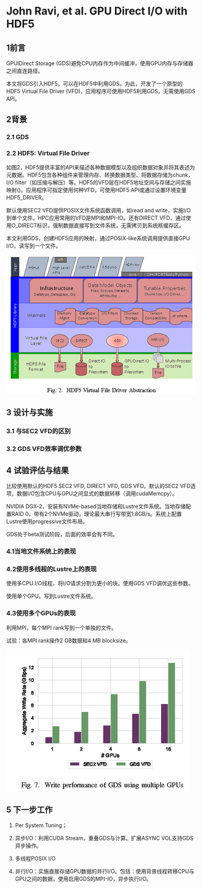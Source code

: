 # John Ravi, et al. GPU Direct I/O with HDF5

## 1前言

GPUIDirect Storage
(GDS)避免CPU内存作为中间缓冲，使用GPU内存与存储器之间直连路径。

本文将GDS引入HDF5，可以在HDF5中利用GDS。为此，开发了一个原型的HDF5
Virtual File Driver (VFD)，应用程序可使用HDF5利用GDS，无需使用GDS API。

## 2背景

### 2.1 GDS

### 2.2 HDF5: Virtual File Driver

如图2，HDF5提供丰富的API来描述各种数据模型以及组织数据对象并将其表述为元数据。HDF5包含各种组件来管理内存、转换数据类型、将数据存储为chunk，I/O
filter（如压缩与解压）等。HDF5的VFD层在HDF5地址空间与存储之间实施映射()。应用程序可指定使用何种VFD，可使用HDF5
API或通过设置环境变量HDF5_DRIVER。

默认使用SEC2 VFD提供POSIX文件系统函数调用，如read and
write，实施I/O到单个文件。HPC应用常用的VFD是MPI和MPI-IO。还有DIRECT
VFD，通过使用O_DIRECT标识，强制数据直接写到文件系统，无需拷贝到系统核缓存区。

本文利用GDS，创建HDF5应用的映射，通过POSIX-like系统调用提供直接GPU
I/O，读写到一个文件。

![](./media/image1.png)

## 3 设计与实施

### 3.1 与SEC2 VFD的区别

### 3.2 GDS VFD效率调优参数

## 4 试验评估与结果

比较使用默认的HDF5 SEC2 VFD, DIRECT VFD, GDS VFD。默认的SEC2
VFD选项，数据I/O包含CPU与GPU之间显式的数据转移（调用cudaMemcpy）。

NVIDIA DGX-2，安装有NVMe-based当地存储和Lustre文件系统。当地存储配置RAID
0，带有2个NVMe驱动，理论最大串行写带宽1.8GB/s。系统上配置Lustre使用progressive文件布局。

GDS处于beta测试阶段，后面的效率会有不同。

### 4.1当地文件系统上的表现

### 4.2使用多线程的Lustre上的表现

使用多CPU I/O线程，将I/O请求分割为更小的块。使用GDS VFD调优这些参数。

使用单个GPU，写到Lustre文件系统。

### 4.3使用多个GPUs的表现

利用MPI，每个MPI rank写到一个单独的文件。

试验：各MPI rank操作2 GB数据和4 MB blocksize。

![](./media/image2.png)

## 5 下一步工作

1.  Per System Tuning；

2.  异步I/O：利用CUDA Stream，重叠GDS与计算。扩展ASYNC
    VOL支持GDS异步操作。

3.  多线程POSIX I/O

4.  并行I/O：实施直接存储GPU数据的并行I/O。包括：使用背景线程转移CPU与GPU之间的数据，使用启用GDS的MPI-IO，异步执行I/O。
